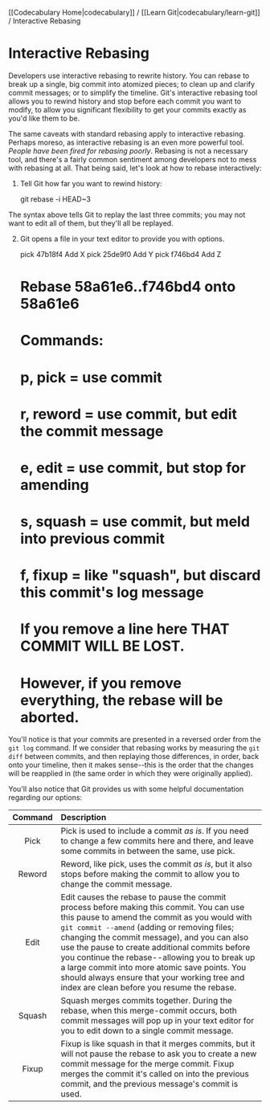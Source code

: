 [[Codecabulary Home|codecabulary]] / [[Learn Git|codecabulary/learn-git]] / Interactive Rebasing

# Interactive Rebasing

Developers use interactive rebasing to rewrite history. You can rebase to break up a single, big commit into atomized pieces; to clean up and clarify commit messages; or to simplify the timeline. Git's interactive rebasing tool allows you to rewind history and stop before each commit you want to modify, to allow you significant flexibility to get your commits exactly as you'd like them to be. 

The same caveats with standard rebasing apply to interactive rebasing. Perhaps moreso, as interactive rebasing is an even more powerful tool. _People have been fired for rebasing poorly_. Rebasing is not a necessary tool, and there's a fairly common sentiment among developers not to mess with rebasing at all. That being said, let's look at how to rebase interactively:

1) Tell Git how far you want to rewind history:

	git rebase -i HEAD~3
	
The syntax above tells Git to replay the last three commits; you may not want to edit all of them, but they'll all be replayed.

2) Git opens a file in your text editor to provide you with options. 
	
	pick 47b18f4 Add X
	pick 25de9f0 Add Y
	pick f746bd4 Add Z
	
	# Rebase 58a61e6..f746bd4 onto 58a61e6
	#
	# Commands:
	#  p, pick = use commit
	#  r, reword = use commit, but edit the commit message
	#  e, edit = use commit, but stop for amending
	#  s, squash = use commit, but meld into previous commit
	#  f, fixup = like "squash", but discard this commit's log message
	#
	# If you remove a line here THAT COMMIT WILL BE LOST.
	# However, if you remove everything, the rebase will be aborted.
	
You'll notice is that your commits are presented in a reversed order from the `git log` command. If we consider that rebasing works by measuring the `git diff` between commits, and then replaying those differences, in order, back onto your timeline, then it makes sense--this is the order that the changes will be reapplied in (the same order in which they were originally applied). 

You'll also notice that Git provides us with some helpful documentation regarding our options:

| Command  | Description  |
| :--------------:  | :-------------------------------- |
| Pick | Pick is used to include a commit _as is_. If you need to change a few commits here and there, and leave some commits in between the same, use pick. |
| Reword | Reword, like pick, uses the commit _as is_, but it also stops before making the commit to allow you to change the commit message. |
| Edit | Edit causes the rebase to pause the commit process before making this commit. You can use this pause to amend the commit as you would with `git commit --amend` (adding or removing files; changing the commit message), and you can also use the pause to create additional commits before you continue the rebase--allowing you to break up a large commit into more atomic save points. You should always ensure that your working tree and index are clean before you resume the rebase. |
| Squash | Squash merges commits together. During the rebase, when this merge-commit occurs, both commit messages will pop up in your text editor for you to edit down to a single commit message. |
| Fixup | Fixup is like squash in that it merges commits, but it will not pause the rebase to ask you to create a new commit message for the merge commit. Fixup merges the commit it's called on into the previous commit, and the previous message's commit is used. |



